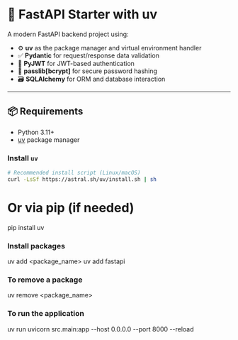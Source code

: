 # 🚀 FastAPI Starter with uv

A modern FastAPI backend project using:

- ⚙️ **uv** as the package manager and virtual environment handler
- ✅ **Pydantic** for request/response data validation
- 🔐 **PyJWT** for JWT-based authentication
- 🔑 **passlib[bcrypt]** for secure password hashing
- 🗃️ **SQLAlchemy** for ORM and database interaction

---

## 📦 Requirements

- Python 3.11+
- [uv](https://github.com/astral-sh/uv) package manager

### Install `uv`

```bash
# Recommended install script (Linux/macOS)
curl -LsSf https://astral.sh/uv/install.sh | sh
```

# Or via pip (if needed)

pip install uv

### Install packages

uv add <package_name>
uv add fastapi

### To remove a package

uv remove <package_name>

### To run the application

uv run uvicorn src.main:app --host 0.0.0.0 --port 8000 --reload
